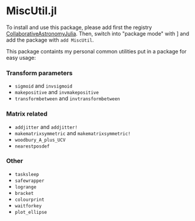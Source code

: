# MiscUtil.jl

To install and use this package, please add first the registry [CollaborativeAstronomyJulia](https://github.com/ngiann/CollaborativeAstronomyJulia).
Then, switch into "package mode" with ] and add the package with `add MiscUtil`.

This package containts my personal common utilities put in a package for easy usage:

### Transform parameters
- `sigmoid` and `invsigmoid`
- `makepositive` and `invmakepositive`
- `transformbetween` and `invtransformbetween`

### Matrix related
- `addjitter` and `addjitter!`
- `makematrixsymmetric` and `makematrixsymmetric!`
- `woodbury_A_plus_UCV`
- `nearestposdef`

### Other
- `tasksleep`
- `safewrapper`
- `logrange`
- `bracket`
- `colourprint`
- `waitforkey`
- `plot_ellipse`
